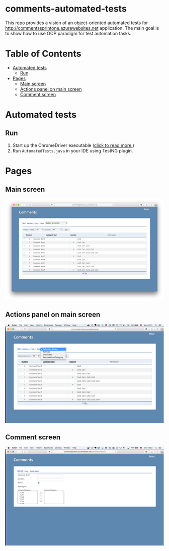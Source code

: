 **comments-automated-tests**
============================

This repo provides a vision of an object-oriented automated tests for http://commentssprintone.azurewebsites.net 
application. The main goal is to show how to use OOP paradigm for test automation tasks.

Table of Contents 
=================
  - [Automated tests](#automated-tests)
    - [Run](#run)
  - [Pages](#pages)
    - [Main screen](#main-screen)
    - [Actions panel on main screen](#actions-panel-on-main-screen)
    - [Comment screen](#comment-screen)
  
Automated tests
===============
Run
--- 
1. Start up the ChromeDriver executable ([click to read more ](https://github.com/SeleniumHQ/selenium/wiki/ChromeDriver))
2. Run `AutomatedTests.java` in your IDE using TestNG plugin.

Pages
=====
Main screen
-------------
![](pages/main-page.png)

Actions panel on main screen
----------------------------
![](pages/actions-panel.png)

Comment screen
--------------
![](pages/comment.png)
